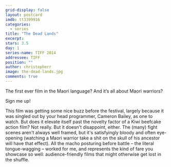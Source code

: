 ```yaml
---
grid-display: false
layout: postcard
imdb: tt3399916
categories: 
  - series
title: "The Dead Lands"
excerpt: 
stars: 3.5
day: 1
series-name: TIFF 2014
addressee: TIFF
position: ""
author: christopherr
image: the-dead-lands.jpg
comments: true
---
```

<p>The first ever film in the Maori language? And it’s all about Maori warriors?</p>
<p>Sign me up!<p>
<p>This film was getting some nice buzz before the festival, largely because it was singled out by your head programmer, Cameron Bailey, as one to watch. But does it elevate itself past the novelty factor of a Kiwi beefcake action film? Not really. But it doesn't disappoint, either. The (many) fight scenes aren't always well framed, but it's satisfyingly bloody and often eye-opening (watching a Maori warrior take a shit on the skull of his ancestor will have that effect). All the macho posturing before battle – the literal tongue-wagging – worked for me, and represents the kind of fare you showcase so well: audience-friendly films that might otherwise get lost in the shuffle. </p>